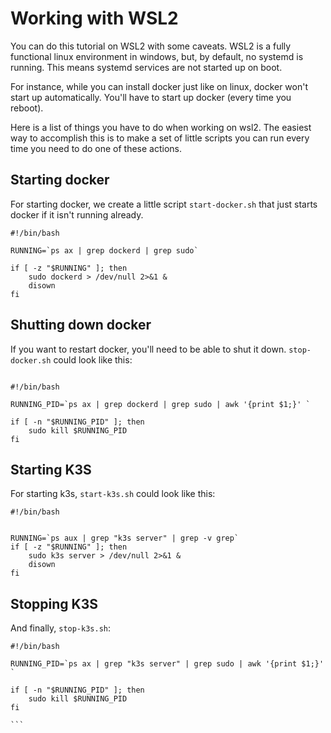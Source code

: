 # Working with WSL2

You can do this tutorial on WSL2 with some caveats. WSL2 is a fully functional linux environment in windows, but, by default, no systemd is running. This means systemd services are not started up on boot.

For instance, while you can install docker just like on linux, docker won't start up automatically. You'll have to start up docker (every time you reboot).

Here is a list of things you have to do when working on wsl2. The easiest way to accomplish this is to make a set of little scripts you can run every time you need to do one of these actions.

## Starting docker

For starting docker, we create a little script `start-docker.sh` that just starts docker if it isn't running already.

```shell
#!/bin/bash

RUNNING=`ps ax | grep dockerd | grep sudo`

if [ -z "$RUNNING" ]; then
    sudo dockerd > /dev/null 2>&1 &
    disown
fi

```

## Shutting down docker

If you want to restart docker, you'll need to be able to shut it down. `stop-docker.sh` could look like this:

```shell

#!/bin/bash

RUNNING_PID=`ps ax | grep dockerd | grep sudo | awk '{print $1;}' `

if [ -n "$RUNNING_PID" ]; then
    sudo kill $RUNNING_PID
fi

```

## Starting K3S

For starting k3s, `start-k3s.sh` could look like this:

```shell
#!/bin/bash
​
​
RUNNING=`ps aux | grep "k3s server" | grep -v grep`
if [ -z "$RUNNING" ]; then
    sudo k3s server > /dev/null 2>&1 &
    disown
fi
```

## Stopping K3S

And finally, `stop-k3s.sh`:

```shell
#!/bin/bash

RUNNING_PID=`ps ax | grep "k3s server" | grep sudo | awk '{print $1;}' `

if [ -n "$RUNNING_PID" ]; then
    sudo kill $RUNNING_PID
fi

​```
